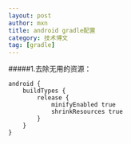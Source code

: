 ```yaml
---
layout: post
author: mxn
title: android gradle配置
category: 技术博文
tag: [gradle]
---
```



#####1.去除无用的资源：

```
android {
    buildTypes {
        release {
            minifyEnabled true
            shrinkResources true
        }
    }
}

```
